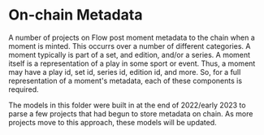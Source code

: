 # On-chain Metadata

A number of projects on Flow post moment metadata to the chain when a moment is minted. This occurrs over a number of different categories. A moment typically is part of a set, and edition, and/or a series. A moment itself is a representation of a play in some sport or event. Thus, a moment may have a play id, set id, series id, edition id, and more. So, for a full representation of a moment's metadata, each of these components is required.
  
The models in this folder were built in at the end of 2022/early 2023 to parse a few projects that had begun to store metadata on chain. As more projects move to this approach, these models will be updated.
